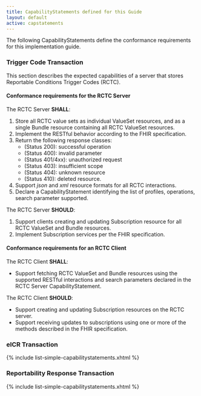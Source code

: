 ```yaml
---
title: CapabilityStatements defined for this Guide
layout: default
active: capstatements
---
```


<!-- { :.no_toc } -->

<!-- TOC  the css styling for this is \pages\assets\css\project.css under 'markdown-toc'-->

<!-- * Do not remove this line (it will not be displayed)
{:toc} -->


<!-- end TOC -->

The following CapabilityStatements define the conformance requirements for this implementation guide.

### Trigger Code Transaction

This section describes the expected capabilities of a server that stores Reportable Conditions Trigger Codes (RCTC).  

#### Conformance requirements for the RCTC Server

The RCTC Server **SHALL**:

1. Store all RCTC value sets as individual ValueSet resources, and as a single Bundle resource containing all RCTC ValueSet resources.
1. Implement the RESTful behavior according to the FHIR specification.
1. Return the following response classes:
   - (Status 200): successful operation
   - (Status 400): invalid parameter
   - (Status 401/4xx): unauthorized request
   - (Status 403): insufficient scope
   - (Status 404): unknown resource
   - (Status 410): deleted resource.
1. Support *json* and *xml* resource formats for all RCTC interactions.
1. Declare a CapabilityStatement identifying the list of profiles, operations, search parameter supported.

The RCTC Server **SHOULD**:

1. Support clients creating and updating Subscription resource for all RCTC ValueSet and Bundle resources.
1. Implement Subscription services per the FHIR specification.


#### Conformance requirements for an RCTC Client

The RCTC Client **SHALL**:

- Support fetching RCTC ValueSet and Bundle resources using the supported RESTful interactions and search parameters declared in the RCTC Server CapabilityStatement.

The RCTC Client **SHOULD**:

- Support creating and updating Subscription resources on the RCTC server.
- Support receiving updates to subscriptions using one or more of the methods described in the FHIR specification.


### eICR Transaction
{% include list-simple-capabilitystatements.xhtml %}
### Reportability Response Transaction
{% include list-simple-capabilitystatements.xhtml %}
